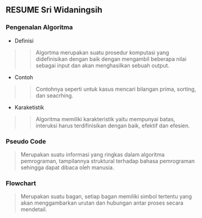 ## RESUME Sri Widaningsih
### Pengenalan Algoritma
- Definisi
>> Algortma merupakan suatu prosedur komputasi yang didefinisikan dengan baik dengan mengambil beberapa nilai sebagai input dan akan menghasilkan sebuah output.
- Contoh
>> Contohnya seperti untuk kasus mencari bilangan prima, sorting, dan seacrhing.
- Karaketistik
>> Algoritma memiliki karakteristik yaitu mempunyai batas, interuksi harus terdifinisikan dengan baik, efektif dan efesien.

### Pseudo Code
> Merupakan suatu informasi yang ringkas dalam algoritma pemrograman, tampilannya struktural terhadap bahasa pemrograman sehingga dapat dibaca oleh manusia.

### Flowchart
> Merupakan suatu bagan, setiap bagan memiliki simbol tertentu yang akan menggambarkan urutan dan hubungan antar proses secara mendetail.